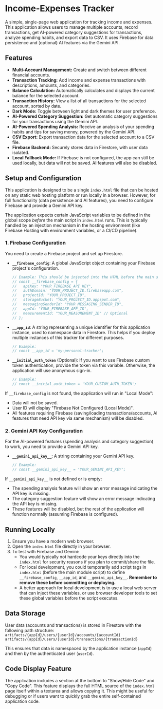 # Income-Expenses Tracker

A simple, single-page web application for tracking income and expenses. This application allows users to manage multiple accounts, record transactions, get AI-powered category suggestions for transactions, analyze spending habits, and export data to CSV. It uses Firebase for data persistence and (optional) AI features via the Gemini API.

## Features

*   **Multi-Account Management:** Create and switch between different financial accounts.
*   **Transaction Tracking:** Add income and expense transactions with descriptions, amounts, and categories.
*   **Balance Calculation:** Automatically calculates and displays the current balance for the selected account.
*   **Transaction History:** View a list of all transactions for the selected account, sorted by date.
*   **Dark Mode:** Toggle between light and dark themes for user preference.
*   **AI-Powered Category Suggestion:** Get automatic category suggestions for your transactions using the Gemini API.
*   **AI-Powered Spending Analysis:** Receive an analysis of your spending habits and tips for saving money, powered by the Gemini API.
*   **CSV Export:** Export transaction data for the selected account to a CSV file.
*   **Firebase Backend:** Securely stores data in Firestore, with user data isolated.
*   **Local Fallback Mode:** If Firebase is not configured, the app can still be used locally, but data will not be saved. AI features will also be disabled.

## Setup and Configuration

This application is designed to be a single `index.html` file that can be hosted on any static web hosting platform or run locally in a browser. However, for full functionality (data persistence and AI features), you need to configure Firebase and provide a Gemini API key.

The application expects certain JavaScript variables to be defined in the global scope *before* the main script in `index.html` runs. This is typically handled by an injection mechanism in the hosting environment (like Firebase Hosting with environment variables, or a CI/CD pipeline).

### 1. Firebase Configuration

You need to create a Firebase project and set up Firestore.

*   **`__firebase_config`**: A global JavaScript object containing your Firebase project's configuration.
    ```javascript
    // Example: This should be injected into the HTML before the main script
    // const __firebase_config = {
    //   apiKey: "YOUR_FIREBASE_API_KEY",
    //   authDomain: "YOUR_PROJECT_ID.firebaseapp.com",
    //   projectId: "YOUR_PROJECT_ID",
    //   storageBucket: "YOUR_PROJECT_ID.appspot.com",
    //   messagingSenderId: "YOUR_MESSAGING_SENDER_ID",
    //   appId: "YOUR_FIREBASE_APP_ID",
    //   measurementId: "YOUR_MEASUREMENT_ID" // Optional
    // };
    ```
*   **`__app_id`**: A string representing a unique identifier for this application instance, used to namespace data in Firestore. This helps if you deploy multiple instances of this tracker for different purposes.
    ```javascript
    // Example:
    // const __app_id = 'my-personal-tracker';
    ```
*   **`__initial_auth_token`** (Optional): If you want to use Firebase custom token authentication, provide the token via this variable. Otherwise, the application will use anonymous sign-in.
    ```javascript
    // Example:
    // const __initial_auth_token = 'YOUR_CUSTOM_AUTH_TOKEN';
    ```

If `__firebase_config` is not found, the application will run in "Local Mode":
*   Data will not be saved.
*   User ID will display "Firebase Not Configured (Local Mode)".
*   All features requiring Firebase (saving/loading transactions/accounts, AI features that need API key via same mechanism) will be disabled.

### 2. Gemini API Key Configuration

For the AI-powered features (spending analysis and category suggestion) to work, you need to provide a Gemini API key.

*   **`__gemini_api_key__`**: A string containing your Gemini API key.
    ```javascript
    // Example:
    // const __gemini_api_key__ = 'YOUR_GEMINI_API_KEY';
    ```

If `__gemini_api_key__` is not defined or is empty:
*   The spending analysis feature will show an error message indicating the API key is missing.
*   The category suggestion feature will show an error message indicating the API key is missing.
*   These features will be disabled, but the rest of the application will function normally (assuming Firebase is configured).

## Running Locally

1.  Ensure you have a modern web browser.
2.  Open the `index.html` file directly in your browser.
3.  To test with Firebase and Gemini:
    *   You would typically not hardcode your keys directly into the `index.html` for security reasons if you plan to commit/share the file.
    *   For local development, you could temporarily add script tags in `index.html` (before the main module script) to define `__firebase_config`, `__app_id`, and `__gemini_api_key__`. **Remember to remove these before committing or deploying.**
    *   A better approach for local development is to use a local web server that can inject these variables, or use browser developer tools to set these global variables before the script executes.

## Data Storage

User data (accounts and transactions) is stored in Firestore with the following path structure:
`artifacts/{appId}/users/{userId}/accounts/{accountId}`
`artifacts/{appId}/users/{userId}/transactions/{transactionId}`

This ensures that data is namespaced by the application instance (`appId`) and then by the authenticated user (`userId`).

## Code Display Feature

The application includes a section at the bottom to "Show/Hide Code" and "Copy Code". This feature displays the full HTML source of the `index.html` page itself within a textarea and allows copying it. This might be useful for debugging or if users want to quickly grab the entire self-contained application code.

